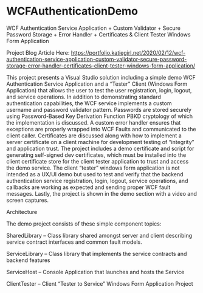 # WCFAuthenticationDemo
WCF Authentication Service Application + Custom Validator + Secure Password Storage + Error Handler + Certificates & Client Tester Windows Form Application

Project Blog Article Here: https://portfolio.katiegirl.net/2020/02/12/wcf-authentication-service-application-custom-validator-secure-password-storage-error-handler-certificates-client-tester-windows-form-application/


This project presents a Visual Studio solution including a simple demo WCF Authentication Service Application and a “Tester” Client (Windows Form Application) that allows the user to test the user registration, login, logout, and service operations. In addition to demonstrating standard authentication capabilities, the WCF service implements a custom username and password validator pattern. Passwords are stored securely using Password-Based Key Derivation Function PBKD cryptology of which the implementation is discussed. A custom error handler ensures that exceptions are properly wrapped into WCF Faults and communicated to the client caller. Certificates are discussed along with how to implement a server certificate on a client machine for development testing of “integrity” and application trust. The project includes a demo certificate and script for generating self-signed dev certificates, which must be installed into the client certificate store for the client tester application to trust and access the demo service.  The client “tester” windows form application is not intended as a UX/UI demo but used to test and verify that the backend authentication service registration, login, logout, service operations, and callbacks are working as expected and sending proper WCF fault messages. Lastly, the project is shown in the demo section with a video and screen captures.



Architecture


The demo project consists of these simple component topics:

SharedLibrary – Class library shared amongst server and client describing service contract interfaces and common fault models.

ServiceLibrary – Class library that implements the service contracts and backend features

ServiceHost – Console Application that launches and hosts the Service

ClientTester – Client “Tester to Service” Windows Form Application Project
